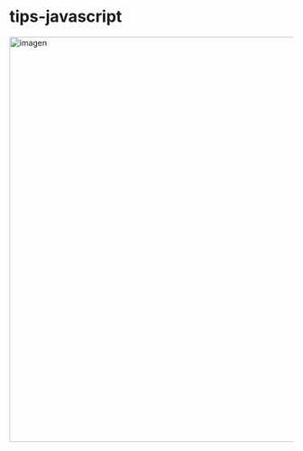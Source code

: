 # tips-javascript

<img width="717" alt="imagen" src="https://user-images.githubusercontent.com/17968316/114419681-41aae900-9b79-11eb-8e1a-9b2835b7f8f4.png">
